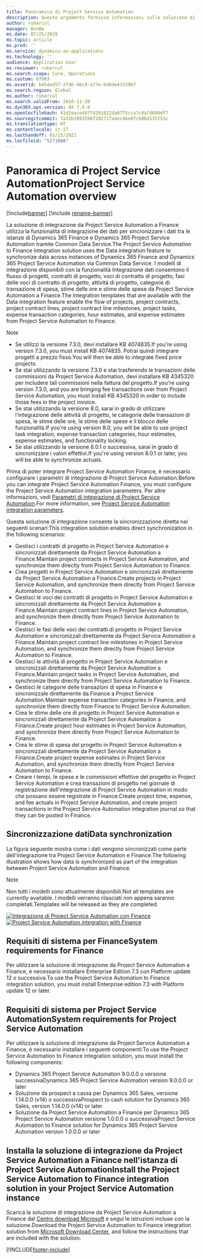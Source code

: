 ```yaml
---
title: Panoramica di Project Service Automation
description: Questo argomento fornisce informazioni sulla soluzione di integrazione tra Dynamics 365 Project Service Automation e Dynamics 365 Finance.
author: ruhercul
manager: AnnBe
ms.date: 07/25/2019
ms.topic: article
ms.prod: ''
ms.service: dynamics-ax-applications
ms.technology: ''
audience: Application User
ms.reviewer: ruhercul
ms.search.scope: Core, Operations
ms.custom: 87983
ms.assetid: b454ad57-2fd6-46c9-a77e-646de4153067
ms.search.region: Global
ms.author: ruhercul
ms.search.validFrom: 2016-11-28
ms.dyn365.ops.version: AX 7.0.0
ms.openlocfilehash: 41d2eace497f4291022da0775cca7cda7d600df7
ms.sourcegitcommit: fa32b1893286f20271fa4ec4be8fc68bd135f53c
ms.translationtype: HT
ms.contentlocale: it-IT
ms.lasthandoff: 02/15/2021
ms.locfileid: "5271088"
---
```

# <a name="project-service-automation-overview"></a><span data-ttu-id="cde20-103">Panoramica di Project Service Automation</span><span class="sxs-lookup"><span data-stu-id="cde20-103">Project Service Automation overview</span></span>

[!include[banner](../includes/banner.md)]
[!include [rename-banner](~/includes/cc-data-platform-banner.md)]

<span data-ttu-id="cde20-104">La soluzione di integrazione da Project Service Automation a Finance utilizza la funzionalità di integrazione dei dati per sincronizzare i dati tra le istanze di Dynamics 365 Finance e Dynamics 365 Project Service Automation tramite Common Data Service.</span><span class="sxs-lookup"><span data-stu-id="cde20-104">The Project Service Automation to Finance integration solution uses the Data integration feature to synchronize data across instances of Dynamics 365 Finance and Dynamics 365 Project Service Automation via Common Data Service.</span></span> <span data-ttu-id="cde20-105">I modelli di integrazione disponibili con la funzionalità Integrazione dati consentono il flusso di progetti, contratti di progetto, voci di contratto di progetto, fasi delle voci di contratto di progetto, attività di progetto, categorie di transazione di spesa, stime delle ore e stime delle spese da Project Service Automation a Finance.</span><span class="sxs-lookup"><span data-stu-id="cde20-105">The integration templates that are available with the Data integration feature enable the flow of projects, project contracts, project contract lines, project contract line milestones, project tasks, expense transaction categories, hour estimates, and expense estimates from Project Service Automation to Finance.</span></span>

> [!NOTE]
> - <span data-ttu-id="cde20-106">Se utilizzi la versione 7.3.0, devi installare KB 4074835.</span><span class="sxs-lookup"><span data-stu-id="cde20-106">If you're using version 7.3.0, you must install KB 4074835.</span></span> <span data-ttu-id="cde20-107">Potrai quindi integrare progetti a prezzo fisso.</span><span class="sxs-lookup"><span data-stu-id="cde20-107">You will then be able to integrate fixed price projects.</span></span>
> - <span data-ttu-id="cde20-108">Se stai utilizzando la versione 7.3.0 e stai trasferendo le transazioni delle commissioni da Project Service Automation, devi installare KB 4345320 per includere tali commissioni nella fattura del progetto.</span><span class="sxs-lookup"><span data-stu-id="cde20-108">If you're using version 7.3.0, and you are bringing fee transactions over from Project Service Automation, you must install KB 4345320 in order to include those fees in the project invoice.</span></span>
> - <span data-ttu-id="cde20-109">Se stai utilizzando la versione 8.0, sarai in grado di utilizzare l'integrazione delle attività di progetto, le categorie delle transazioni di spesa, le stime delle ore, le stime delle spese e il blocco delle funzionalità.</span><span class="sxs-lookup"><span data-stu-id="cde20-109">If you're using version 8.0, you will be able to use project task integration, expense transaction categories, hour estimates, expense estimates, and functionality locking.</span></span>
> - <span data-ttu-id="cde20-110">Se stai utilizzando la versione 8.0.1 o successiva, sarai in grado di sincronizzare i valori effettivi.</span><span class="sxs-lookup"><span data-stu-id="cde20-110">If you're using version 8.0.1 or later, you will be able to synchronize actuals.</span></span>

<span data-ttu-id="cde20-111">Prima di poter integrare Project Service Automation Finance, è necessario configurare i parametri di integrazione di Project Service Automation.</span><span class="sxs-lookup"><span data-stu-id="cde20-111">Before you can integrate Project Service Automation Finance, you must configure the Project Service Automation integration parameters.</span></span> <span data-ttu-id="cde20-112">Per altre informazioni, vedi [Parametri di integrazione di Project Service Automation](PSA-parameters.md).</span><span class="sxs-lookup"><span data-stu-id="cde20-112">For more information, see [Project Service Automation integration parameters](PSA-parameters.md).</span></span>

<span data-ttu-id="cde20-113">Questa soluzione di integrazione consente la sincronizzazione diretta nei seguenti scenari:</span><span class="sxs-lookup"><span data-stu-id="cde20-113">This integration solution enables direct synchronization in the following scenarios:</span></span>

- <span data-ttu-id="cde20-114">Gestisci i contratti di progetto in Project Service Automation e sincronizzali direttamente da Project Service Automation a Finance.</span><span class="sxs-lookup"><span data-stu-id="cde20-114">Maintain project contracts in Project Service Automation, and synchronize them directly from Project Service Automation to Finance.</span></span>
- <span data-ttu-id="cde20-115">Crea progetti in Project Service Automation e sincronizzali direttamente da Project Service Automation a Finance.</span><span class="sxs-lookup"><span data-stu-id="cde20-115">Create projects in Project Service Automation, and synchronize them directly from Project Service Automation to Finance.</span></span>
- <span data-ttu-id="cde20-116">Gestisci le voci dei contratti di progetto in Project Service Automation e sincronizzali direttamente da Project Service Automation a Finance.</span><span class="sxs-lookup"><span data-stu-id="cde20-116">Maintain project contract lines in Project Service Automation, and synchronize them directly from Project Service Automation to Finance.</span></span>
- <span data-ttu-id="cde20-117">Gestisci le fasi delle voci dei contratti di progetto in Project Service Automation e sincronizzali direttamente da Project Service Automation a Finance.</span><span class="sxs-lookup"><span data-stu-id="cde20-117">Maintain project contract line milestones in Project Service Automation, and synchronize them directly from Project Service Automation to Finance.</span></span>
- <span data-ttu-id="cde20-118">Gestisci le attività di progetto in Project Service Automation e sincronizzali direttamente da Project Service Automation a Finance.</span><span class="sxs-lookup"><span data-stu-id="cde20-118">Maintain project tasks in Project Service Automation, and synchronize them directly from Project Service Automation to Finance.</span></span>
- <span data-ttu-id="cde20-119">Gestisci le categorie delle transazioni di spesa in Finance e sincronizzale direttamente da Finance a Project Service Automation.</span><span class="sxs-lookup"><span data-stu-id="cde20-119">Maintain expense transaction categories in Finance, and synchronize them directly from Finance to Project Service Automation.</span></span>
- <span data-ttu-id="cde20-120">Crea le stime delle ore di progetto in Project Service Automation e sincronizzali direttamente da Project Service Automation a Finance.</span><span class="sxs-lookup"><span data-stu-id="cde20-120">Create project hour estimates in Project Service Automation, and synchronize them directly from Project Service Automation to Finance.</span></span>
- <span data-ttu-id="cde20-121">Crea le stime di spesa del progetto in Project Service Automation e sincronizzali direttamente da Project Service Automation a Finance.</span><span class="sxs-lookup"><span data-stu-id="cde20-121">Create project expense estimates in Project Service Automation, and synchronize them directly from Project Service Automation to Finance.</span></span>
- <span data-ttu-id="cde20-122">Creare i tempi, le spese e le commissioni effettive del progetto in Project Service Automation e crea transazioni di progetto nel giornale di registrazione dell'integrazione di Project Service Automation in modo che possano essere registrate in Finance.</span><span class="sxs-lookup"><span data-stu-id="cde20-122">Create project time, expense, and fee actuals in Project Service Automation, and create project transactions in the Project Service Automation integration journal so that they can be posted in Finance.</span></span>

## <a name="data-synchronization"></a><span data-ttu-id="cde20-123">Sincronizzazione dati</span><span class="sxs-lookup"><span data-stu-id="cde20-123">Data synchronization</span></span>

<span data-ttu-id="cde20-124">La figura seguente mostra come i dati vengono sincronizzati come parte dell'integrazione tra Project Service Automation e Finance.</span><span class="sxs-lookup"><span data-stu-id="cde20-124">The following illustration shows how data is synchronized as part of the integration between Project Service Automation and Finance.</span></span>

> [!NOTE]
> <span data-ttu-id="cde20-125">Non tutti i modelli sono attualmente disponibili.</span><span class="sxs-lookup"><span data-stu-id="cde20-125">Not all templates are currently available.</span></span> <span data-ttu-id="cde20-126">I modelli verranno rilasciati non appena saranno completati.</span><span class="sxs-lookup"><span data-stu-id="cde20-126">Templates will be released as they are completed.</span></span>

<span data-ttu-id="cde20-127">[![Integrazione di Project Service Automation con Finance](./media/PSA-integration.png)](./media/PSA-integration.png)</span><span class="sxs-lookup"><span data-stu-id="cde20-127">[![Project Service Automation integration with Finance](./media/PSA-integration.png)](./media/PSA-integration.png)</span></span>

## <a name="system-requirements-for-finance"></a><span data-ttu-id="cde20-128">Requisiti di sistema per Finance</span><span class="sxs-lookup"><span data-stu-id="cde20-128">System requirements for Finance</span></span>

<span data-ttu-id="cde20-129">Per utilizzare la soluzione di integrazione da Project Service Automation a Finance, è necessario installare Enterprise Edition 7.3 con Platform update 12 o successiva.</span><span class="sxs-lookup"><span data-stu-id="cde20-129">To use the Project Service Automation to Finance integration solution, you must install Enterprise edition 7.3 with Platform update 12 or later.</span></span>

## <a name="system-requirements-for-project-service-automation"></a><span data-ttu-id="cde20-130">Requisiti di sistema per Project Service Automation</span><span class="sxs-lookup"><span data-stu-id="cde20-130">System requirements for Project Service Automation</span></span>

<span data-ttu-id="cde20-131">Per utilizzare la soluzione di integrazione da Project Service Automation a Finance, è necessario installare i seguenti componenti:</span><span class="sxs-lookup"><span data-stu-id="cde20-131">To use the Project Service Automation to Finance integration solution, you must install the following components:</span></span>

- <span data-ttu-id="cde20-132">Dynamics 365 Project Service Automation 9.0.0.0 o versione successiva</span><span class="sxs-lookup"><span data-stu-id="cde20-132">Dynamics 365 Project Service Automation version 9.0.0.0 or later</span></span>
- <span data-ttu-id="cde20-133">Soluzione da prospect a cassa per Dynamics 365 Sales, versione 1.14.0.0 (v14) o successiva</span><span class="sxs-lookup"><span data-stu-id="cde20-133">Prospect to cash solution for Dynamics 365 Sales, version 1.14.0.0 (v14) or later</span></span>
- <span data-ttu-id="cde20-134">Soluzione da Project Service Automation a Finance per Dynamics 365 Project Service Automation versione 1.0.0.0 o successiva</span><span class="sxs-lookup"><span data-stu-id="cde20-134">Project Service Automation to Finance solution for Dynamics 365 Project Service Automation version 1.0.0.0 or later</span></span>

## <a name="install-the-project-service-automation-to-finance-integration-solution-in-your-project-service-automation-instance"></a><span data-ttu-id="cde20-135">Installa la soluzione di integrazione da Project Service Automation a Finance nell'istanza di Project Service Automation</span><span class="sxs-lookup"><span data-stu-id="cde20-135">Install the Project Service Automation to Finance integration solution in your Project Service Automation instance</span></span>

<span data-ttu-id="cde20-136">Scarica la soluzione di integrazione da Project Service Automation a Finance dal [Centro download Microsoft](https://www.microsoft.com/download/details.aspx?id=57016) e segui le istruzioni incluse con la soluzione.</span><span class="sxs-lookup"><span data-stu-id="cde20-136">Download the Project Service Automation to Finance integration solution from [Microsoft Download Center](https://www.microsoft.com/download/details.aspx?id=57016), and follow the instructions that are included with the solution.</span></span>


[!INCLUDE[footer-include](../includes/footer-banner.md)]